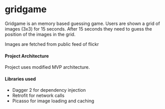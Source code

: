 # gridgame

Gridgame is an memory based guessing game. Users are shown a grid of images (3x3) for 15 seconds. After 15 seconds they need to guess the position of the images in the grid. 


Images are fetched from public feed of flickr

#### Project Architecture

Project uses modified MVP architecture. 

#### Libraries used

* Dagger 2 for dependency injection 
* Retrofit for network calls
* Picasso for image loading and caching

